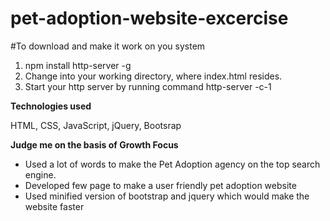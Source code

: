 # pet-adoption-website-excercise

#To download and make it work on you system

1. npm install http-server -g
2. Change into your working directory, where index.html resides. 
3. Start your http server by running command http-server -c-1

**Technologies used**

HTML, CSS, JavaScript, jQuery, Bootsrap

**Judge me on the basis of Growth Focus**

* Used a lot of words to make the Pet Adoption agency on the top search engine.
* Developed few page to make a user friendly pet adoption website
* Used minified version of bootstrap and jquery which would make the website faster
